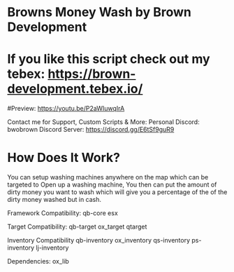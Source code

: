 # Browns Money Wash by Brown Development 

# If you like this script check out my tebex: https://brown-development.tebex.io/

#Preview: https://youtu.be/P2aWIuwqIrA

Contact me for Support, Custom Scripts & More:
Personal Discord: bwobrown
Discord Server: https://discord.gg/E6tSf9guR9

# How Does It Work?

You can setup washing machines anywhere on the map which can be targeted to Open up a washing machine,
You then can put the amount of dirty money you want to wash which will give you a percentage of the 
of the dirty money washed but in cash.


Framework Compatibility:
qb-core
esx

Target Compatibility:
qb-target
ox_target
qtarget

Inventory Compatibility
qb-inventory
ox_inventory
qs-inventory
ps-inventory
lj-inventory

Dependencies:
ox_lib

